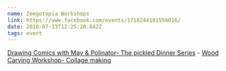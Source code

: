 ```yaml
---
name: Zeegotopia Workshops
link: https://www.facebook.com/events/1718244181556016/
date: 2018-07-13T12:25:20.642Z
tags: event
---
```

[Drawing Comics with May & Polinator](https://www.facebook.com/events/471981506573472/)[\- The pickled Dinner Series](https://www.facebook.com/events/202931643695001/) - [Wood Carving Workshop](https://www.facebook.com/events/334785253720185/)[\- Collage making](https://www.facebook.com/events/2174907469419431/)